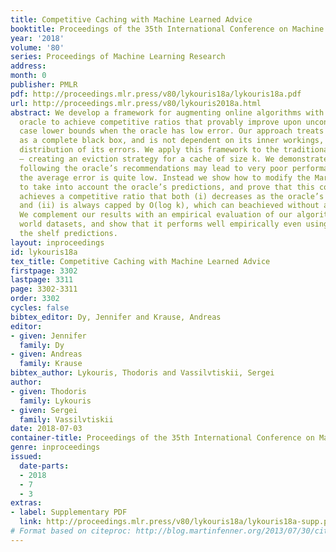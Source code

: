 ```yaml
---
title: Competitive Caching with Machine Learned Advice
booktitle: Proceedings of the 35th International Conference on Machine Learning
year: '2018'
volume: '80'
series: Proceedings of Machine Learning Research
address: 
month: 0
publisher: PMLR
pdf: http://proceedings.mlr.press/v80/lykouris18a/lykouris18a.pdf
url: http://proceedings.mlr.press/v80/lykouris2018a.html
abstract: We develop a framework for augmenting online algorithms with a machine learned
  oracle to achieve competitive ratios that provably improve upon unconditional worst
  case lower bounds when the oracle has low error. Our approach treats the oracle
  as a complete black box, and is not dependent on its inner workings, or the exact
  distribution of its errors. We apply this framework to the traditional caching problem
  — creating an eviction strategy for a cache of size k. We demonstrate that naively
  following the oracle’s recommendations may lead to very poor performance, even when
  the average error is quite low. Instead we show how to modify the Marker algorithm
  to take into account the oracle’s predictions, and prove that this combined approach
  achieves a competitive ratio that both (i) decreases as the oracle’s error decreases,
  and (ii) is always capped by O(log k), which can beachieved without any oracle input.
  We complement our results with an empirical evaluation of our algorithm on real
  world datasets, and show that it performs well empirically even using simple off
  the shelf predictions.
layout: inproceedings
id: lykouris18a
tex_title: Competitive Caching with Machine Learned Advice
firstpage: 3302
lastpage: 3311
page: 3302-3311
order: 3302
cycles: false
bibtex_editor: Dy, Jennifer and Krause, Andreas
editor:
- given: Jennifer
  family: Dy
- given: Andreas
  family: Krause
bibtex_author: Lykouris, Thodoris and Vassilvtiskii, Sergei
author:
- given: Thodoris
  family: Lykouris
- given: Sergei
  family: Vassilvtiskii
date: 2018-07-03
container-title: Proceedings of the 35th International Conference on Machine Learning
genre: inproceedings
issued:
  date-parts:
  - 2018
  - 7
  - 3
extras:
- label: Supplementary PDF
  link: http://proceedings.mlr.press/v80/lykouris18a/lykouris18a-supp.pdf
# Format based on citeproc: http://blog.martinfenner.org/2013/07/30/citeproc-yaml-for-bibliographies/
---
```

